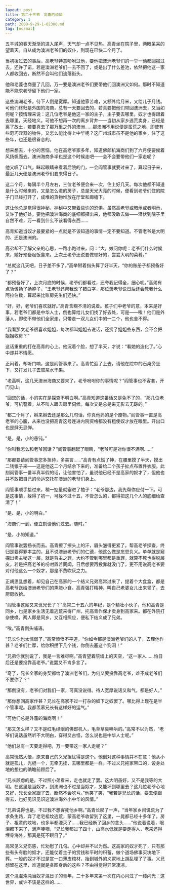 ```yaml
---
layout: post
title: 第二十三节　高青的烦恼
category: 1
path: 2009-9-29-1-02300.md
tag: [normal]
---
```


五羊城的春天渐渐的进入尾声，天气却一点不见热。高青坐在院子里，两眼呆呆的望着天。自从成为澳洲老爷们的奴仆，到现在已快二个月了。

当初拨过去的事后，高老爷特意吩咐过他，要他把澳洲老爷们的一举一动都回报过去，还许了诺，若是澳洲老爷们一去不回了，或是出了什么差池，依然把他这一家人都收回去，断然不会叫他们流落街头。

他和老婆也商量了几回，万一要是澳洲老爷们要带他们回澳洲又如何。那时不知道能不能求老爷留下他们一家。

这些澳洲老爷，待下人倒是宽厚。知道他家苦难，又额外给月米，又给儿子月钱。可他们终归是外国的海商，总有一天要回去的，若真要把他们带回澳洲去，又当如何呢？按情理来说：这几位老爷是他这一家的主子，主子要去哪里，奴才也得跟着去哪里，天经地义。可他不想再一次的离乡背井――当初从家乡逃荒卖身，已经是离了故土，若要真去了那万里之外的澳洲……那澳洲不用说便是蛮荒之地，即使有些奇巧淫器的物件，又怎么能比得上中华呢？这广州城市虽不是他的家乡，住了这些年，也还是很眷恋的。

想来想去，十分的苦恼。他在高老爷家多年，知道佛郎机海商们到了六月便要候着风扬帆而去。澳洲海商多半也是这个时候走吧――会不会要带他们一家走呢？

他又叹了口气，眯起眼睛来看着后院的门，一会阎管事就要过来了，算起日子来，最近几天便是澳洲老爷们要来得日子。

这二个月，每隔半个月左右，三位老爷便会来一次，住上好几天。每次他都不知道是什么时候来的，又是怎么进的房子，总是天光大亮的时候，便看到老爷们住的院子门已经打开了，成堆的货物堆放在厅堂和廊檐下。

这让他总是觉得很神秘，神秘中又带着些许的恐惧。虽然高老爷或暗示或者明示，又许了他好处，要他把澳洲海商的底细都探出来，他都没敢去做――潜伏到院子里自然不难，万一看到什么不该看得东西……

高青知道当奴才最要紧的一点就是不该知道的事情一定不要知道。不管老爷是大明的、还是澳洲的。

高弟却不了解父亲的心思，一路小跑过来，问：“大，娘问你呢：老爷们什么时候来，她好预备起饭食来。上次王老爷还说要做顿好的，尝尝大明的菜肴。”

“总就这几天吧，日子差不多了。”高举掰着指头算了好半天，“你的账册子都预备好了？”

“都预备好了，上次月底的时候，老爷们都看过，还夸我记得全，细心呢。”高弟有点骄傲扬了扬脖子，“王老爷还帮我改了错白字，那位萧老爷说日后还会教我什么阿拉伯数，算起来比账房先生们还快。”

“好，好，老爷们喜欢就好。”高青含糊不清的说着。孩子们中老爷的意，本来是好事，若老爷们都是中华人士，倒也算给儿女们找了好去处，可是――唉！他们是外藩人，即使不带他们全家走，只带走一双儿女们中的一二个，他也舍不得。

“我看那文老爷很喜欢姐姐，每次都叫姐姐去说话，还赏了姐姐些东西，会不会把姐姐收房？”

这话重重的打在高青的心上。他沉着个脸，想了半天，才说：“看她的造化了。”心中却并不情愿。

正闷着，却听门响，这是阎管事来了。高青忙迎了上去，请他在院中的石桌旁坐下，又打发儿子去取茶水干果。

“老高啊，这几天澳洲海商又要来了，老爷吩咐你的事情呢？”阎管事也不客套，开门见山。

“回您的话，小的实在是探查不明白啊。”高青知道这番话又是免不了的，“那几位老爷，可机警着，从不叫人跟去房里伺候。每次又是总是来无影去无踪的。”

“都二个月了，掰来掰去还是那么几句话，你真他妈的是个废物。”阎管事一直是高老爷的心腹，从来也没把高青这号连进内院资格都没有粗使奴才放在眼里。开出口也是肆无忌惮。

“是，是，小的愚钝。”

“你叫我怎么和老爷回话？”阎管事翻起了眼睛，“老爷可是对你很不满啊……”

“那都要请阎管事您多担待，多美言……”高青有点慌了神，在腰里摸了半天，摸出二钱银子来――这是他这二个月结余下来的，准备给二个孩子扯点布置件衣服。此刻阎管事一番半真半假的话，让他害怕了，虽说他已经不是高家的奴才了，但他也并不敢把自己的命运交托在澳洲的老爷们身上。

阎管事顺手接过来，稍一掂量就塞进了袖子：“老爷那边，我先帮你应付一下。可是这事情，躲得了初一，可躲不过十五，不管怎么的，都得把这几个人的底细给查清了！”

“是、是，小的明白。”

“海商们一到，便立刻请他们过去。随时。”

“是，小的知道。”

阎管事说罢扬长而去。高青擦了擦头上的汗，眉头皱得更紧了。帮高老爷探查，终归是要得罪本主的，且不说澳洲老爷们的仁德，他这么做是忘恩负义。单单就是窥探出卖主秘这一层，就是背主之罪，大约不管到哪里都是重罪，就算不死也得脱层皮。若是把高老爷的吩咐置若罔闻，日后想要再投靠就没门了，更不用说高老爷要对付他这么一个奴才，那是不费吹灰之力。

正胡思乱想着，却见自己在高家的一个结义兄弟高常过来了，提着个大食盒，都是高老爷送给澳洲老爷们的熏腊小食。高青强打精神，叫自己老婆女儿出来领了，去厨房收拾。

“阎管事这厮又来讹兄长了？”高常二十五六的年纪，是个精壮小伙子，他和高青是同乡，也是家乡生活无着逃荒来得广州，托高青作保才卖身到高家来。都在外院打杂使唤，两人即是同乡，又互相照应，便私下结义成了兄弟。

“唉。”高青倒头哺语。

“兄长你也太懦弱了，”高常愤愤不平道，“你如今都是澳洲老爷们的人了，去理他作甚？老爷们仁厚，给你积攒下几个钱，你倒去塞这个狗洞！”

“兄弟你就别说了，我是一言难尽啊。”高青望着院墙上的天空，“这一家人……怕日后还是要投靠高老爷。”说罢又不肯多言了。

“奇了，兄长全家的身契都给了澳洲老爷们，为何又要投靠高老爷，难不成老爷们不要你了？”

“那倒没有，老爷们对我们一家，可真没说得。待人宽厚说话又和气。都是好人。”

“那你想回高家作甚？兄长在高家不过一打杂的奴下之奴罢了。哪比得上现在是半个管事呢。我都羡慕兄长有这样好的运气。”

“可他们总是外藩的海商啊！”

“那又怎么样？又不是红毛绿眼的佛郎机人，毛草草臭哄哄的。”高常不以为然，“老爷们说话虽然听不大明白，穿得又古怪，怎么说也是中华人士呢。”

“他们总有一天要走得吧，万一要带这一家人走呢？”

高常恍然大悟，原来自己的义兄担忧得是这个。他倒对这种事情并不在意：他从小就是孤儿，光棍一个，无牵无挂，去哪里都是一样。不过义兄拖家带口的，设身处地的想也的确瞻前顾后了。

“兄长顾虑的是。不过照小弟看来，走也就走了罢。这大明虽好，又不是我等的大明。在这里是当奴才，到澳洲也不过是当奴才，又能坏到哪里去？这几位老爷心地又好，兄长全家跟了去，断然不会吃亏。”他笑了笑，“我若是兄长的话，要去便跟得去，也好见识见识这澳洲海外小中华的风情。”

“兄弟说得也是，不过我不想客死他乡啊。”高青长叹了一声，“当年家乡闹饥荒为了求条生路，弃了老宅祖坟逃荒，蒙高老爷收留到了这里，一晃都已经十多年了。房子、祖辈的坟地，也多半都湮灭了……我已经断了回乡的念头……”他说着说着，眼泪都下来了，满声哽咽，“兄长我都过了四十，山高水低就是要走得人，老来还得埋骨海外，那真是死不瞑目了。”

高常见义兄伤感，忙劝慰了几句。心中却并不以为然。这高家的奴才死了，只有那些有头有脸的奴才，还能仗着主子的赏钱和平时的积蓄，做个道场佛事买块地下葬。一般的奴才不过是赏一口薄皮棺材，抬到城外的义冢地上胡乱埋了了事。义兄想留在这里，难道就是贪图身后的这些？不由得觉得异常凄凉。

这个混混沌沌当奴才混日子的青年，二十多年来第一次在内心闪过了一缕闪光：这世界，或许不该是这样的……
